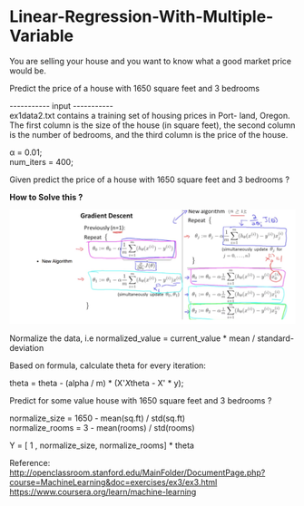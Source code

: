 # Linear-Regression-With-Multiple-Variable

You are selling your house and you want to know what a good market price would be. 

Predict the price of a house with 1650 square feet and 3 bedrooms

----------- input ----------- <br>
ex1data2.txt contains a training set of housing prices in Port- land, Oregon. 
The first column is the size of the house (in square feet), the second column is the number of bedrooms, and the third column is the price of the house.

α = 0.01;<br>
num_iters = 400;

Given predict the price of a house with 1650 square feet and 3 bedrooms ?


<b>How to Solve this ?</b><br>

<img src="Linear%20Regression%20-%20Multiple.png">

Normalize the data, i.e  normalized_value = current_value * mean / standard-deviation

Based on formula, calculate theta for every iteration:
  
  theta = theta - (alpha / m) * (X'*X*theta - X' * y);
  
Predict for some value house with 1650 square feet and 3 bedrooms ?
  
  normalize_size =  1650 - mean(sq.ft) / std(sq.ft) <br>
  normalize_rooms = 3 - mean(rooms) / std(rooms)<br>
  
  Y = [ 1 , normalize_size,  normalize_rooms] * theta

  
 Reference: 
 http://openclassroom.stanford.edu/MainFolder/DocumentPage.php?course=MachineLearning&doc=exercises/ex3/ex3.html
 https://www.coursera.org/learn/machine-learning
